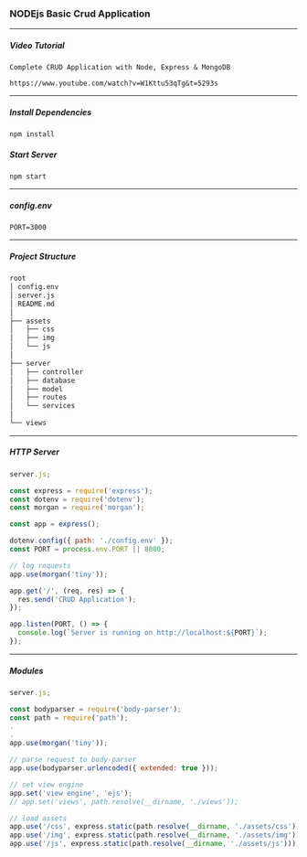### NODEjs Basic Crud Application

---

##### Video Tutorial

```properties
Complete CRUD Application with Node, Express & MongoDB

https://www.youtube.com/watch?v=W1Kttu53qTg&t=5293s
```

---

##### Install Dependencies

```properties
npm install
```

##### Start Server

```properties
npm start
```

---

##### config.env

```properties
PORT=3000
```

---

##### Project Structure

```sh
root
│ config.env
│ server.js
│ README.md
│
├── assets
│   ├── css
│   ├── img
│   └── js
│
├── server
│   ├── controller
│   ├── database
│   ├── model
│   ├── routes
│   └── services
│
└── views
```

---

##### HTTP Server

```js
server.js;

const express = require('express');
const dotenv = require('dotenv');
const morgan = require('morgan');

const app = express();

dotenv.config({ path: './config.env' });
const PORT = process.env.PORT || 8080;

// log requests
app.use(morgan('tiny'));

app.get('/', (req, res) => {
  res.send('CRUD Application');
});

app.listen(PORT, () => {
  console.log(`Server is running on http://localhost:${PORT}`);
});
```

---

##### Modules

```js
server.js;

const bodyparser = require('body-parser');
const path = require('path');
.
.
app.use(morgan('tiny'));

// parse request to body-parser
app.use(bodyparser.urlencoded({ extended: true }));

// set view engine
app.set('view engine', 'ejs');
// app.set('views', path.resolve(__dirname, './views'));

// load assets
app.use('/css', express.static(path.resolve(__dirname, './assets/css')));
app.use('/img', express.static(path.resolve(__dirname, './assets/img')));
app.use('/js', express.static(path.resolve(__dirname, './assets/js')));
```
